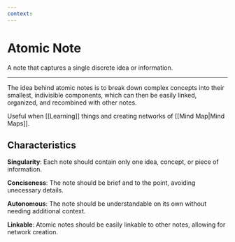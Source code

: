 ```yaml
---
context:
---
```


# Atomic Note

A note that captures a single discrete idea or information.

---

The idea behind atomic notes is to break down complex concepts into their smallest, indivisible components, which can then be easily linked, organized, and recombined with other notes.

Useful when [[Learning]] things and creating networks of [[Mind Map|Mind Maps]].

## Characteristics

**Singularity**:
Each note should contain only one idea, concept, or piece of information.

**Conciseness**:
The note should be brief and to the point, avoiding unecessary details.

**Autonomous**:
The note should be understandable on its own without needing additional context.

**Linkable**:
Atomic notes should be easily linkable to other notes, allowing for network creation.
